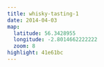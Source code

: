 ```yaml
---
title: whisky-tasting-1
date: 2014-04-03
map:
  latitude: 56.3428955
  longitude: -2.8014662222222
  zoom: 8
highlight: 41e61bc
---
```

